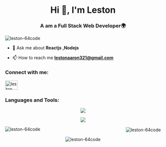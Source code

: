<h1 align="center">Hi 👋, I'm Leston</h1>
<h3 align="center">A am a Full Stack Web Developer🌍</h3>

<p align="left"> <img src="https://komarev.com/ghpvc/?username=leston-64code&label=Profile%20views&color=0e75b6&style=flat" alt="leston-64code" /> </p>

- 💬 Ask me about **Reactjs ,Nodejs**

- 📫 How to reach me **lestonaaron321@gmail.com**

<h3 align="left">Connect with me:</h3>
<p align="left">
<a href="https://instagram.com/leston_200" target="blank"><img align="center" src="https://raw.githubusercontent.com/rahuldkjain/github-profile-readme-generator/master/src/images/icons/Social/instagram.svg" alt="leston_200" height="30" width="40" /></a>
</p>

<h3 align="left">Languages and Tools:</h3>

<p align="center">
  <a href="https://skillicons.dev">
    <img src="https://skillicons.dev/icons?i=git,nodejs,figma,c,react,html,css,tailwindcss,express,bootstrap,github,gitlab,idea,java,js,mongodb,netlify,postman,redis,redux&perline=10&theme=light" />
    
  </a>
</p>

<p align="center">
  <a href="https://skillicons.dev">
<img src="https://skillicons.dev/icons?i=regex,vscode,webpack&perline=10&theme=light" />
       
  </a>
</p>


<p><img align="left" src="https://github-readme-stats.vercel.app/api/top-langs?username=leston-64code&show_icons=true&locale=en&layout=compact" alt="leston-64code" /></p>

<p align="right">&nbsp;<img align="center" src="https://github-readme-stats.vercel.app/api?username=leston-64code&show_icons=true&locale=en" alt="leston-64code" /></p>


<p align="center"><img align="center" src="https://github-readme-streak-stats.herokuapp.com/?user=leston-64code&" alt="leston-64code" /></p>
